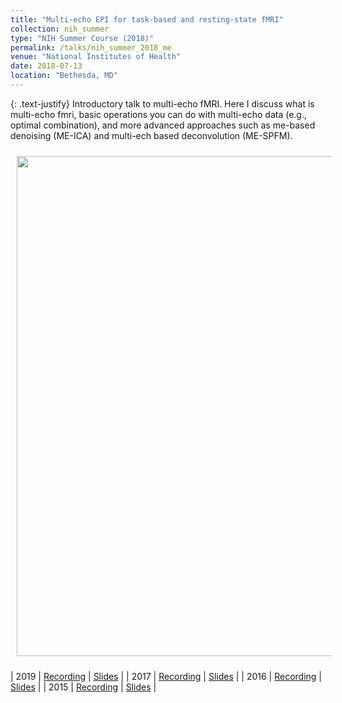 ```yaml
---
title: "Multi-echo EPI for task-based and resting-state fMRI"
collection: nih_summer
type: "NIH Summer Course (2018)"
permalink: /talks/nih_summer_2018_me
venue: "National Institutes of Health"
date: 2018-07-13
location: "Bethesda, MD"
---
```


{: .text-justify}
Introductory talk to multi-echo fMRI. Here I discuss what is multi-echo fmri, basic operations you can do with multi-echo data (e.g., optimal combination), and more advanced approaches such as me-based denoising (ME-ICA) and multi-ech based deconvolution (ME-SPFM).

<img align="center" src="https://javiergcas.github.io/images/talks/nih_fmrisummer_2018_me.png" width="800 px" style="padding: 10px">

| 2019 | [Recording](https://fmrif.nimh.nih.gov/course/fmrif_course/2018/14_Javier_20180713) | [Slides](https://fmrif.nimh.nih.gov/COURSE/fmrif_course/2018/content/14_Javier_20180713.pdf) |
| 2017 | [Recording](https://fmrif.nimh.nih.gov/course/fmrif_course/2017/28_Javier_20170807) | [Slides](https://fmrif.nimh.nih.gov/COURSE/fmrif_course/2017/content/28_Javier_20170807.pdf) |
| 2016 | [Recording](https://fmrif.nimh.nih.gov/course/fmrif_course/2016/10_Javier_20160622) | [Slides](https://fmrif.nimh.nih.gov/COURSE/fmrif_course/2016/content/10_Javier_20160622.pdf) |
| 2015 | [Recording](https://fmrif.nimh.nih.gov/course/fmrif_course/2015/31_Javier_20150817) | [Slides](https://fmrif.nimh.nih.gov/COURSE/fmrif_course/2015/content/31_Javier_20150817.pdf) |